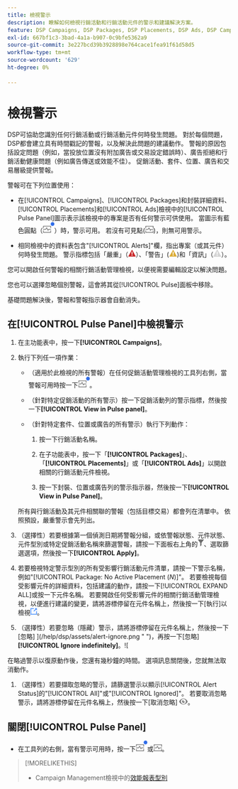 ```yaml
---
title: 檢視警示
description: 瞭解如何檢視行銷活動和行銷活動元件的警示和建議解決方案。
feature: DSP Campaigns, DSP Packages, DSP Placements, DSP Ads, DSP Campaign Data Views
exl-id: 667bf1c3-3bad-4a1a-b907-0c9bfe5362a9
source-git-commit: 3e227bcd39b3928898e764cace1fea91f61d58d5
workflow-type: tm+mt
source-wordcount: '629'
ht-degree: 0%

---
```


# 檢視警示

DSP可協助您識別任何行銷活動或行銷活動元件何時發生問題。 對於每個問題，DSP都會建立具有時間戳記的警報，以及解決此問題的建議動作。 警報的原因包括設定問題（例如，當投放位置沒有附加廣告或交易設定錯誤時）、廣告拒絕和行銷活動健康問題（例如廣告傳送或效能不佳）。 促銷活動、套件、位置、廣告和交易層級提供警報。

警報可在下列位置使用：

* 在[!UICONTROL Campaigns]、[!UICONTROL Packages]和封裝詳細資料、[!UICONTROL Placements]和[!UICONTROL Ads]檢視中的[!UICONTROL Pulse Panel]圖示表示該檢視中的專案是否有任何警示可供使用。 當圖示有藍色圓點（![警示可用時的Pulse面板圖示](/help/dsp/assets/alerts-panel.png "警示可用時的Pulse面板圖示")）時，警示可用。 若沒有可見點(![無可用警報時的Pulse Panel圖示](/help/dsp/assets/alerts-panel-empty.png "無可用警報時的Pulse Panel圖示"))，則無可用警示。

* 相同檢視中的資料表包含&quot;[!UICONTROL Alerts]&quot;欄，指出專案（或其元件）何時發生問題。 警示指標包括「嚴重」（![嚴重](/help/dsp/assets/indicator-critical.png "嚴重")）、「警告」(![警告](/help/dsp/assets/indicator-warning.png "警告"))和「資訊」（![資訊](/help/dsp/assets/indicator-information.png "資訊")）。

您可以開啟任何警報的相關行銷活動管理檢視，以便視需要編輯設定以解決問題。

您也可以選擇忽略個別警報，這會將其從[!UICONTROL Pulse]面板中移除。

基礎問題解決後，警報和警報指示器會自動消失。

## 在[!UICONTROL Pulse Panel]中檢視警示

1. 在主功能表中，按一下&#x200B;**[!UICONTROL Campaigns]**。

1. 執行下列任一項作業：

   * （適用於此檢視的所有警報）在任何促銷活動管理檢視的工具列右側，當警報可用時按一下![Pulse面板圖示](/help/dsp/assets/alerts-panel.png "警報可用時按一下Pulse面板圖示")。

   * （針對特定促銷活動的所有警示）按一下促銷活動列的警示指標，然後按一下&#x200B;**[!UICONTROL View in Pulse panel]**。

   * （針對特定套件、位置或廣告的所有警示）執行下列動作：

      1. 按一下行銷活動名稱。

      1. 在子功能表中，按一下「**[!UICONTROL Packages]**」、「**[!UICONTROL Placements]**」或「**[!UICONTROL Ads]**」以開啟相關的行銷活動元件檢視。

      1. 按一下封裝、位置或廣告列的警示指示器，然後按一下&#x200B;**[!UICONTROL View in Pulse Panel]**。

   所有與行銷活動及其元件相關聯的警報（包括目標交易）都會列在清單中。 依照預設，嚴重警示會先列出。

1. （選擇性）若要根據第一個偵測日期將警報分組，或依警報狀態、元件狀態、元件型別或特定促銷活動名稱來篩選警報，請按一下面板右上角的![篩選按鈕](/help/dsp/assets/filter.png)、選取篩選選項，然後按一下&#x200B;**[!UICONTROL Apply]**。

1. 若要檢視特定警示型別的所有受影響行銷活動元件清單，請按一下警示名稱，例如&quot;[!UICONTROL Package: No Active Placement (*N*)]&quot;。 若要檢視每個受影響元件的詳細資料，包括建議的動作，請按一下[!UICONTROL EXPAND ALL]或按一下元件名稱。 若要開啟任何受影響元件的相關行銷活動管理檢視，以便進行建議的變更，請將游標停留在元件名稱上，然後按一下[執行]以檢視![&#128279;](/help/dsp/assets/go-to-view.png "[執行]以檢視")。

1. （選擇性）若要忽略（隱藏）警示，請將游標停留在元件名稱上，然後按一下[忽略] &rbrack;(/help/dsp/assets/alert-ignore.png " ")，再按一下[忽略] **[!UICONTROL Ignore indefinitely]**。<!-- **[!UICONTROL Ignore alert for three days]**, **[!UICONTROL Ignore alert until next check]**, or **[!UICONTROL Ignore indefinitely] -->!&lbrack;

在略過警示以復原動作後，您還有幾秒鐘的時間。 選項訊息關閉後，您就無法取消動作。

1. （選擇性）若要擷取忽略的警示，請篩選警示以顯示[!UICONTROL Alert Status]的&quot;[!UICONTROL All]&quot;或&quot;[!UICONTROL Ignored]&quot;。 若要取消忽略警示，請將游標停留在元件名稱上，然後按一下[取消忽略] ![&#128279;](/help/dsp/assets/alert-un-ignore.png " [取消忽略] ")。

## 關閉[!UICONTROL Pulse Panel]

* 在工具列的右側，當有警示可用時，按一下![Pulse面板圖示](/help/dsp/assets/alerts-panel.png "有警示可用時，按一下")或![無可用警報時的Pulse Panel圖示](/help/dsp/assets/alerts-panel-empty.png "無可用警報時的Pulse Panel圖示")。

>[!MORELIKETHIS]
>
>* Campaign Management檢視中的[效能報表型別](campaign-reports-about.md)
